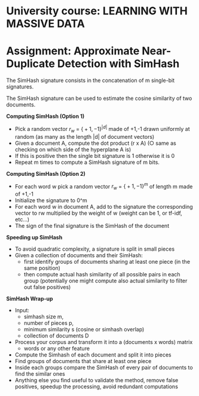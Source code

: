 # University course: LEARNING WITH MASSIVE DATA
# Assignment: Approximate Near-Duplicate Detection with SimHash

The SimHash signature consists in the concatenation of m single-bit signatures.

The SimHash signature can be used to estimate the cosine similarity of two documents.

**Computing SimHash (Option 1)**
- Pick a random vector $r_w$ = $\text{\{}+1,-1\text{\}}^{|d|}$ made of +1,-1 drawn uniformly at random (as many as the length |d| of document vectors)
- Given a document A, compute the dot product (r x A) (○ same as checking on which side of the hyperplane A is)
- If this is positive then the single bit signature is 1 otherwise it is 0
- Repeat m times to compute a SimHash signature of m bits.

**Computing SimHash (Option 2)**
- For each word w pick a random vector $r_w$ = $\text{\{}+1,-1\text{\}}^m$ of length m made of +1,-1
- Initialize the signature to 0^m
- For each word w in document A, add to the signature the corresponding vector to rw multiplied by the weight of w (weight can be 1, or tf-idf, etc…)
- The sign of the final signature is the SimHash of the document

**Speeding up SimHash**
- To avoid quadratic complexity, a signature is split in small pieces
- Given a collection of documents and their SimHash:
  - first identify groups of documents sharing at least one piece (in the same position)
  - then compute actual hash similarity of all possible pairs in each group (potentially one might compute also actual similarity to filter out false positives)

**SimHash Wrap-up**
- Input:
  - simhash size m,
  - number of pieces p,
  - minimum similarity s (cosine or simhash overlap)
  - collection of documents D
- Process your corpus and transform it into a (documents x words) matrix
  - words or any other feature
- Compute the Simhash of each document and split it into pieces
- Find groups of documents that share at least one piece
- Inside each groups compare the SimHash of every pair of documents to find the similar ones
- Anything else you find useful to validate the method, remove false positives, speedup the processing, avoid redundant computations
